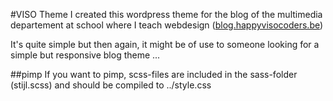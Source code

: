 #VISO Theme
I created this wordpress theme for the blog of the multimedia departement at school where I teach webdesign ([blog.happyvisocoders.be](http://blog.happyvisocoders.be)) 

It's quite simple but then again, it might be of use to someone looking for a simple but responsive blog theme ...

##pimp
If you want to pimp, scss-files are included in the sass-folder (stijl.scss) and should be compiled to ../style.css